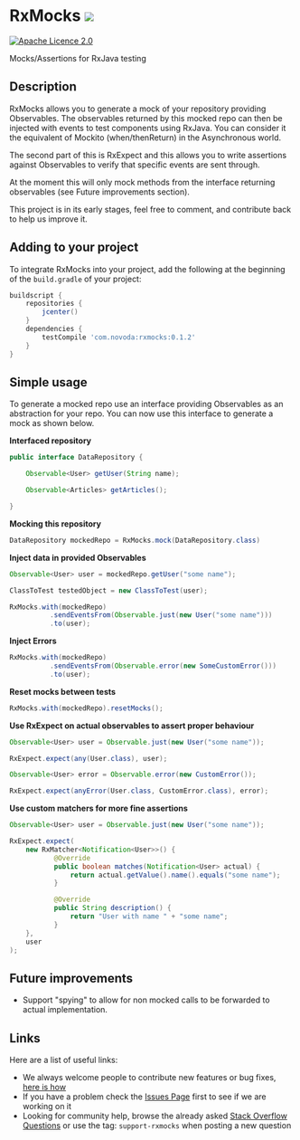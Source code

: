 # RxMocks [![](https://ci.novoda.com/buildStatus/icon?job=rxmocks)](https://ci.novoda.com/job/rxmocks/lastBuild/console)
[![Apache Licence 2.0](https://raw.githubusercontent.com/novoda/novoda/master/assets/btn_apache_lisence.png)](LICENSE.txt)

Mocks/Assertions for RxJava testing

## Description

RxMocks allows you to generate a mock of your repository providing Observables.
The observables returned by this mocked repo can then be injected with events to test components using RxJava.
You can consider it the equivalent of Mockito (when/thenReturn) in the Asynchronous world.

The second part of this is RxExpect and this allows you to write assertions against Observables to verify that specific events are sent through.

At the moment this will only mock methods from the interface returning observables (see Future improvements section).

This project is in its early stages, feel free to comment, and contribute back to help us improve it.

## Adding to your project

To integrate RxMocks into your project, add the following at the beginning of the `build.gradle` of your project:

```groovy
buildscript {
    repositories {
        jcenter()
    }
    dependencies {
        testCompile 'com.novoda:rxmocks:0.1.2'
    }
}
```


## Simple usage

To generate a mocked repo use an interface providing Observables as an abstraction for your repo.
You can now use this interface to generate a mock as shown below.

**Interfaced repository**
```java
public interface DataRepository {

    Observable<User> getUser(String name);

    Observable<Articles> getArticles();

}
```

**Mocking this repository**
```java
DataRepository mockedRepo = RxMocks.mock(DataRepository.class)
```

**Inject data in provided Observables**
```java
Observable<User> user = mockedRepo.getUser("some name");

ClassToTest testedObject = new ClassToTest(user);

RxMocks.with(mockedRepo)
          .sendEventsFrom(Observable.just(new User("some name")))
          .to(user);
```

**Inject Errors**
```java
RxMocks.with(mockedRepo)
          .sendEventsFrom(Observable.error(new SomeCustomError()))
          .to(user);
```

**Reset mocks between tests**
```java
RxMocks.with(mockedRepo).resetMocks();
```

**Use RxExpect on actual observables to assert proper behaviour**
```java
Observable<User> user = Observable.just(new User("some name"));

RxExpect.expect(any(User.class), user);

Observable<User> error = Observable.error(new CustomError());

RxExpect.expect(anyError(User.class, CustomError.class), error);
```

**Use custom matchers for more fine assertions**
```java
Observable<User> user = Observable.just(new User("some name"));

RxExpect.expect(
    new RxMatcher<Notification<User>>() {
           @Override
           public boolean matches(Notification<User> actual) {
               return actual.getValue().name().equals("some name");
           }

           @Override
           public String description() {
               return "User with name " + "some name";
           }
    }, 
    user
);
```

## Future improvements

- Support "spying" to allow for non mocked calls to be forwarded to actual implementation.

## Links

Here are a list of useful links:

 * We always welcome people to contribute new features or bug fixes, [here is how](https://github.com/novoda/novoda/blob/master/CONTRIBUTING.md)
 * If you have a problem check the [Issues Page](https://github.com/novoda/rxmocks/issues) first to see if we are working on it
 * Looking for community help, browse the already asked [Stack Overflow Questions](http://stackoverflow.com/questions/tagged/support-rxmocks) or use the tag: `support-rxmocks` when posting a new question
